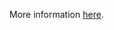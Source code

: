 More information [here](https://docs.prismacloud.io/en/enterprise-edition/policy-reference/kubernetes-policies/kubernetes-policy-index/ensure-that-the-cert-file-and-key-file-arguments-are-set-as-appropriate).
